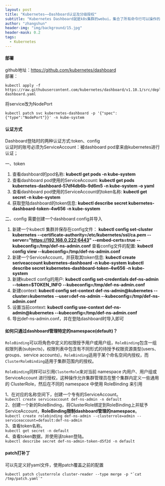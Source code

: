 ```yaml
---
layout: post
title: "Kubernetes——Dashboard认证及分级授权"
subtitle: "Kubernetes Dashboard就是k8s集群的webui，集合了所有命令行可以操作的所有命令。"
author: "zhangshun"
header-img: "img/background/15.jpg"
header-mask: 0.2
tags:
  - Kubernetes
---
```


#### 部署

github地址：https://github.com/kubernetes/dashboard<br>
部署：<br>
```shell
kubectl apply -f https://raw.githubusercontent.com/kubernetes/dashboard/v1.10.1/src/deploy/recommended/kubernetes-dashboard.yaml
```

将service改为NodePort
```shell
kubectl patch svc kubernetes-dashboard -p '{"spec":{"type":"NodePort"}}' -n kube-system
```

#### 认证方式

Dashboard登陆时的两种认证方式:token、config<br>
认证时的账号必须为ServiceAccount：被dashboard pod拿来由kubernetes进行认证；

一、token
1. 查看dashboard的pod名称:
**kubectl get pods -n kube-system**
2. 查看dashboard pod使用的ServiceAccount:
**kubectl get pods kubernetes-dashboard-57df4db6b-9d6m5 -n kube-system -o yaml**
3. 查看dashboard pod使用的ServiceAccount的token名称:
**kubectl get secret -n kube-system**
4. 获取登陆dashboard的token信息:
**kubectl describe secret kubernetes-dashboard-token-4w656 -n kube-system**

二、config
需要创建一个dashboard config并导入<br>
1. 新建一个kubectl 集群并保存在config文件：
**kubectl config set-cluster kubernetes --certificate-authority=/etc/kubernetes/ssl/ca.pem --server="https://192.168.0.222:6443" --embed-certs=true --kubeconfig=/tmp/def-ns-admin.conf**
查看config文件的配置:
**kubectl config view --kubeconfig=/tmp/def-ns-admin.conf**
2. 新建一个ServiceAccount，并获取其token信息:
**kubectl create seriveaccount kubernetes-dashboard -n kube-system**
**kubectl describe secret kubernetes-dashboard-token-4w656 -n kube-system**
3. 新建kubectl config的用户:
**kubectl config set-credentials def-ns-admin --token=$TOKEN_INFO --kubeconfig=/tmp/def-ns-admin.conf**
4. 新建context:
**kubectl config set-context def-ns-admin@kubernetes --cluster=kubernetes --user=def-ns-admin --kubeconfig=/tmp/def-ns-admin.conf**
5. 设置当前context:
**kubectl config use-context def-ns-admin@kubernetes --kubeconfig=/tmp/def-ns-admin.conf**
6. 导出def-ns-admin.conf，并在登陆dashboard时导入即可

#### 如何只通过dashboard管理特定的namespace(default)？

`RoloBinding`可以将角色中定义的权限授予用户或用户组，`RoleBinding`包含一组权限列表(subjects)，权限列表中包含有不同形式的待授予权限资源类型(users、groups、service accounts)，`RoleBinding`适用于某个命名空间内授权，而 `ClusterRoleBinding`适用于集群范围内的授权。

`RoleBinding`同样可以引用`ClusterRole`来对当前 namespace 内用户、用户组或 ServiceAccount 进行授权，这种操作允许集群管理员在整个集群内定义一些通用的 ClusterRole，然后在不同的 namespace 中使用 RoleBinding 来引用

1、在对应的名称空间下，创建一个专有的ServiceAccount。<br>
`kubectl create serviceaccount def-ns-admin -n default`<br>
2、创建一个新的RoleBinding，将ClusterRole绑定到RoleBinding上并赋予ServiceAccount，**RoleBinding限制dashboard管理的namespace**。<br>
`kubectl create rolebinding def-ns-admin --clusterrole=admin --serviceaccount=default:def-ns-admin`<br>
3、查看token名称。<br>
`kubectl get secret -n default`<br>
4、查看token数据，并使用该token登陆。<br>
`kubectl describe secret def-ns-admin-token-d5f2d -n default`
#### patch打补丁

可以先定义好yaml文件，使用patch覆盖之前的配置<br>
```
kubectl patch clusterrole cluster-reader --type merge -p "`cat /tmp/patch.yaml`"
```
